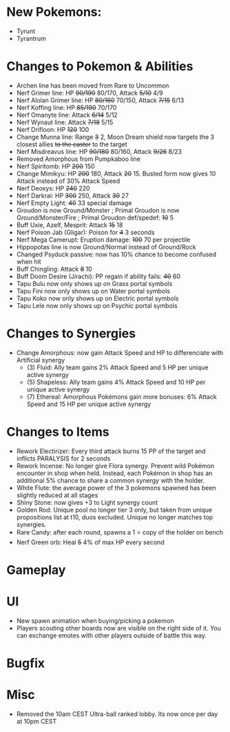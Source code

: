 # New Pokemons:
- Tyrunt
- Tyrantrum

# Changes to Pokemon & Abilities
- Archen line has been moved from Rare to Uncommon
- Nerf Grimer line: HP ~~90/190~~ 80/170, Attack ~~5/10~~ 4/9
- Nerf Alolan Grimer line: HP ~~80/160~~ 70/150, Attack ~~7/15~~ 6/13
- Nerf Koffing line: HP ~~85/190~~ 70/170
- Nerf Omanyte line: Attack ~~6/14~~ 5/12
- Nerf Wynaut line: Attack ~~7/18~~ 5/15
- Nerf Drifloon: HP ~~120~~ 100
- Change Munna line: Range ~~3~~ 2, Moon Dream shield now targets the 3 closest allies ~~to the caster~~ to the target
- Nerf Misdreavus line: HP ~~90/180~~ 80/160, Attack ~~9/26~~ 8/23
- Removed Amorphous from Pumpkaboo line
- Nerf Spiritomb: HP ~~200~~ 150
- Change Mimikyu: HP ~~200~~ 180, Attack ~~20~~ 15. Busted form now gives 10 Attack instead of 30% Attack Speed
- Nerf Deoxys: HP ~~240~~ 220
- Nerf Darkrai: HP ~~300~~ 250, Attack ~~30~~ 27
- Nerf Empty Light: ~~40~~ 33 special damage
- Groudon is now Ground/Monster ; Primal Groudon is now Ground/Monster/Fire ; Primal Groudon def/spedef: ~~10~~ 5
- Buff Uxie, Azelf, Mesprit: Attack ~~15~~ 18
- Nerf Poison Jab (Gligar): Poison for ~~4~~ 3 seconds
- Nerf Mega Camerupt: Eruption damage: ~~100~~ 70 per projectile
- Hippopotas line is now Ground/Normal instead of Ground/Rock
- Changed Psyduck passive: now has 10% chance to become confused when hit
- Buff Chingling: Attack ~~8~~ 10
- Buff Doom Desire (Jirachi): PP regain if ability fails: ~~40~~ 60
- Tapu Bulu now only shows up on Grass portal symbols
- Tapu Fini now only shows up on Water portal symbols
- Tapu Koko now only shows up on Electric portal symbols
- Tapu Lele now only shows up on Psychic portal symbols

# Changes to Synergies

- Change Amorphous: now gain Attack Speed and HP to differenciate with Artificial synergy
    - (3) Fluid: Ally team gains 2% Attack Speed and 5 HP per unique active synergy
    - (5) Shapeless: Ally team gains 4% Attack Speed and 10 HP per unique active synergy
    - (7) Ethereal: Amorphous Pokémons gain more bonuses: 6% Attack Speed and 15 HP per unique active synergy

# Changes to Items

- Rework Electirizer: Every third attack burns 15 PP of the target and inflicts PARALYSIS for 2 seconds
- Rework Incense: No longer give Flora synergy. Prevent wild Pokémon encounter in shop when held. Instead, each Pokémon in shop has an additional 5% chance to share a common synergy with the holder.
- White Flute: the average power of the 3 pokemons spawned has been slightly reduced at all stages
- Shiny Stone: now gives +3 to Light synergy count
- Golden Rod: Unique pool no longer tier 3 only, but taken from unique propositions list at t10, duos excluded. Unique no longer matches top synergies.
- Rare Candy: after each round, spawns a 1 ⭐ copy of the holder on bench
- Nerf Green orb: Heal ~~5~~ 4% of max HP every second

# Gameplay

# UI

- New spawn animation when buying/picking a pokemon
- Players scouting other boards now are visible on the right side of it. You can exchange emotes with other players outside of battle this way.

# Bugfix

# Misc

- Removed the 10am CEST Ultra-ball ranked lobby. Its now once per day at 10pm CEST